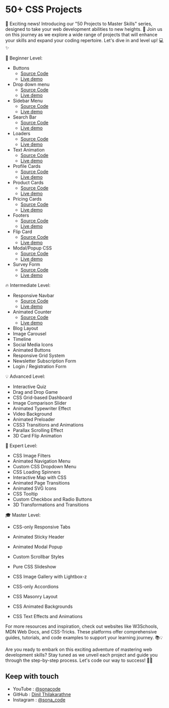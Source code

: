 # 50+ CSS Projects 

📢 Exciting news! Introducing our "50 Projects to Master Skills" series, designed to take your web development abilities to new heights. 🌟 Join us on this journey as we explore a wide range of projects that will enhance your skills and expand your coding repertoire. Let's dive in and level up! 💻✨

🌱 Beginner Level:

- Buttons
    - [Source Code](https://github.com/Dinil-Thilakarathne/50-css-projects/tree/main/buttons)
    - [Live demo](https://dinil-thilakarathne.github.io/50-css-projects/buttons/)
- Drop down menu
    - [Source Code](https://github.com/Dinil-Thilakarathne/50-css-projects/tree/main/drop%20down%20menu)
    - [Live demo](https://dinil-thilakarathne.github.io/50-css-projects/drop%20down%20menu)
- Sidebar Menu
    - [Source Code](https://github.com/Dinil-Thilakarathne/50-css-projects/tree/main/Sidebar%20Menu)
    - [Live demo](https://dinil-thilakarathne.github.io/50-css-projects/Sidebar%20Menu)
- Search Bar
    - [Source Code](https://github.com/Dinil-Thilakarathne/50-css-projects/tree/main/Search%20Bar)
    - [Live demo](https://dinil-thilakarathne.github.io/50-css-projects/Search%20Bar)
- Loaders
    - [Source Code](https://github.com/Dinil-Thilakarathne/50-css-projects/tree/main/loader)
    - [Live demo](https://dinil-thilakarathne.github.io/50-css-projects/loader)
- Text Animation
    - [Source Code](https://github.com/Dinil-Thilakarathne/50-css-projects/tree/main/text%20animation)
    - [Live demo](https://dinil-thilakarathne.github.io/50-css-projects/text%20animation)
- Profile Cards
    - [Source Code](https://github.com/Dinil-Thilakarathne/50-css-projects/tree/main/profile%20card)
    - [Live demo](https://dinil-thilakarathne.github.io/50-css-projects/profile%20card)
- Product Cards
    - [Source Code](https://github.com/Dinil-Thilakarathne/50-css-projects/tree/main/product%20card)
    - [Live demo](https://dinil-thilakarathne.github.io/50-css-projects/product%20card)
- Pricing Cards
    - [Source Code](https://github.com/Dinil-Thilakarathne/50-css-projects/tree/main/pricing%20cards)
    - [Live demo](https://dinil-thilakarathne.github.io/50-css-projects/pricing%20cards)
- Footers
    - [Source Code](https://github.com/Dinil-Thilakarathne/50-css-projects/tree/main/footer)
    - [Live demo](https://dinil-thilakarathne.github.io/50-css-projects/footer)
- Flip Card
    - [Source Code](https://github.com/Dinil-Thilakarathne/50-css-projects/tree/main/flip%20card)
    - [Live demo](https://dinil-thilakarathne.github.io/50-css-projects/flip%20card)
- Modal/Popup CSS
    - [Source Code](https://github.com/Dinil-Thilakarathne/50-css-projects/tree/main/modal-popup)
    - [Live demo](https://dinil-thilakarathne.github.io/50-css-projects/modal-popup)
- Survey Form
    - [Source Code](https://github.com/Dinil-Thilakarathne/50-css-projects/tree/main/survey%20form)
    - [Live demo](https://dinil-thilakarathne.github.io/50-css-projects/survey%20form)

🔥 Intermediate Level:

- Responsive Navbar
    - [Source Code](https://github.com/Dinil-Thilakarathne/50-css-projects/tree/main/responsive%20navbar)
    - [Live demo](https://dinil-thilakarathne.github.io/50-css-projects/responsive%20navbar)
- Animated Counter
    - [Source Code](https://github.com/Dinil-Thilakarathne/50-css-projects/tree/main/animated%20loader)
    - [Live demo](https://dinil-thilakarathne.github.io/50-css-projects/animated%20loader)
- Blog Layout
- Image Carousel
- Timeline
- Social Media Icons
- Animated Buttons
- Responsive Grid System
- Newsletter Subscription Form
- Login / Registration Form

💡 Advanced Level:

- Interactive Quiz
- Drag and Drop Game
- CSS Grid-based Dashboard
- Image Comparison Slider
- Animated Typewriter Effect
- Video Background
- Animated Preloader
- CSS3 Transitions and Animations
- Parallax Scrolling Effect
- 3D Card Flip Animation

🚀 Expert Level:

- CSS Image Filters
- Animated Navigation Menu
- Custom CSS Dropdown Menu
- CSS Loading Spinners
- Interactive Map with CSS
- Animated Page Transitions
- Animated SVG Icons
- CSS Tooltip
- Custom Checkbox and Radio Buttons
- 3D Transformations and Transitions

🎓 Master Level:

- CSS-only Responsive Tabs
- Animated Sticky Header
- Animated Modal Popup
- Custom Scrollbar Styles
- Pure CSS Slideshow
- CSS Image Gallery with Lightbox-z
 
- CSS-only Accordions
- CSS Masonry Layout
- CSS Animated Backgrounds
- CSS Text Effects and Animations

For more resources and inspiration, check out websites like W3Schools, MDN Web Docs, and CSS-Tricks. These platforms offer comprehensive guides, tutorials, and code examples to support your learning journey. 📚💡

Are you ready to embark on this exciting adventure of mastering web development skills? Stay tuned as we unveil each project and guide you through the step-by-step process. Let's code our way to success! 💪🌐

## Keep with touch

- YouTube : [@sonacode](https://www.youtube.com/@sonacode/videos)
- GitHub : [Dinil Thilakarathne](https://github.com/Dinil-Thilakarathne/)
- Instagram : [@sona_code](https://www.instagram.com/sona_code/)
